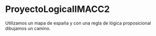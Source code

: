 # ProyectoLogicaIIMACC2

Utilizamos un mapa de españa y con una regla de lógica proposicional dibujamos un camino.
